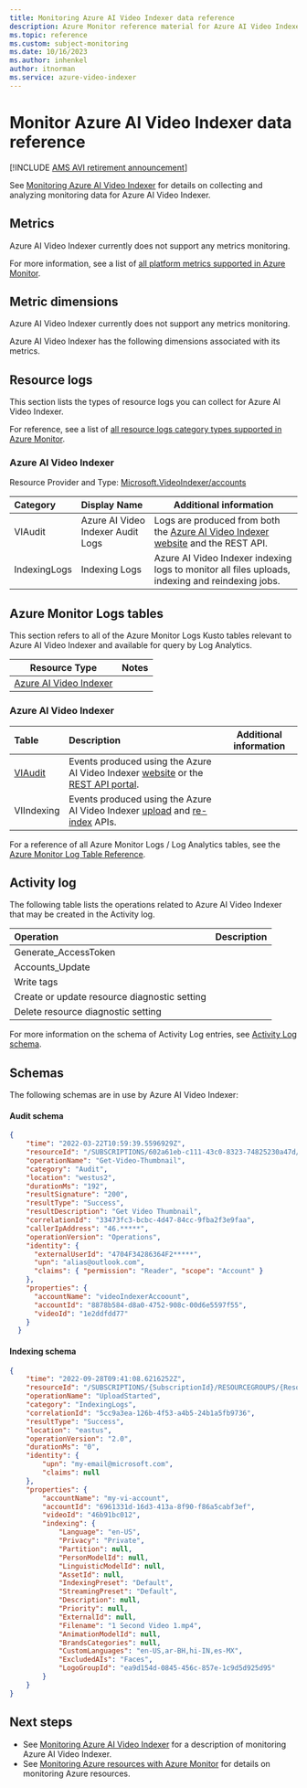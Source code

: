 ```yaml
---
title: Monitoring Azure AI Video Indexer data reference
description: Azure Monitor reference material for Azure AI Video Indexer 
ms.topic: reference
ms.custom: subject-monitoring
ms.date: 10/16/2023
ms.author: inhenkel
author: itnorman
ms.service: azure-video-indexer
---
```


# Monitor Azure AI Video Indexer data reference

[!INCLUDE [AMS AVI retirement announcement](./includes/important-ams-retirement-avi-announcement.md)]

See [Monitoring Azure AI Video Indexer](monitor-video-indexer.md) for details on collecting and analyzing monitoring data for Azure AI Video Indexer.

## Metrics

Azure AI Video Indexer currently does not support any metrics monitoring.

For more information, see a list of [all platform metrics supported in Azure Monitor](/azure/azure-monitor/platform/metrics-supported).

## Metric dimensions

Azure AI Video Indexer currently does not support any metrics monitoring.

Azure AI Video Indexer has the following dimensions associated with its metrics.

## Resource logs

This section lists the types of resource logs you can collect for Azure AI Video Indexer.  

For reference, see a list of [all resource logs category types supported in Azure Monitor](/azure/azure-monitor/platform/resource-logs-schema).

### Azure AI Video Indexer

Resource Provider and Type: [Microsoft.VideoIndexer/accounts](/azure/azure-monitor/platform/resource-logs-categories#microsoftvideoindexeraccounts)

| Category | Display Name | Additional information |
|:---------|:-------------|------------------|
| VIAudit   | Azure AI Video Indexer Audit Logs | Logs are produced from both the [Azure AI Video Indexer website](https://www.videoindexer.ai/) and the REST API. |
| IndexingLogs | Indexing Logs | Azure AI Video Indexer indexing logs to monitor all files uploads, indexing and reindexing jobs. |

## Azure Monitor Logs tables

This section refers to all of the Azure Monitor Logs Kusto tables relevant to Azure AI Video Indexer and available for query by Log Analytics.

|Resource Type | Notes |
|-------|-----|
| [Azure AI Video Indexer](/azure/azure-monitor/reference/tables/tables-resourcetype#azure-video-indexer) | |

### Azure AI Video Indexer

| Table |  Description | Additional information  |
|:---------|:-------------|------------------|
| [VIAudit](/azure/azure-monitor/reference/tables/tables-resourcetype#azure-video-indexer)<!-- (S/azure/azure-monitor/reference/tables/viaudit)-->   | <!-- description copied from previous link --> Events produced using the Azure AI Video Indexer [website](https://aka.ms/VIportal) or the [REST API portal](https://aka.ms/vi-dev-portal). |  |
|VIIndexing| Events produced using the Azure AI Video Indexer [upload](https://api-portal.videoindexer.ai/api-details#api=Operations&operation=Upload-Video) and [re-index](https://api-portal.videoindexer.ai/api-details#api=Operations&operation=Re-Index-Video) APIs. |

For a reference of all Azure Monitor Logs / Log Analytics tables, see the [Azure Monitor Log Table Reference](/azure/azure-monitor/reference/tables/tables-resourcetype).

## Activity log

The following table lists the operations related to Azure AI Video Indexer that may be created in the Activity log.

| Operation | Description |
|:---|:---|
|Generate_AccessToken | |
|Accounts_Update | |
|Write tags | |
|Create or update resource diagnostic setting| |
|Delete resource diagnostic setting|

For more information on the schema of Activity Log entries, see [Activity  Log schema](/azure/azure-monitor/essentials/activity-log-schema). 

## Schemas

The following schemas are in use by Azure AI Video Indexer:

#### Audit schema

```json
{
    "time": "2022-03-22T10:59:39.5596929Z",
    "resourceId": "/SUBSCRIPTIONS/602a61eb-c111-43c0-8323-74825230a47d/RESOURCEGROUPS/VI-RESOURCEGROUP/PROVIDERS/MICROSOFT.VIDEOINDEXER/ACCOUNTS/VIDEOINDEXERACCOUNT",
    "operationName": "Get-Video-Thumbnail",
    "category": "Audit",
    "location": "westus2",
    "durationMs": "192",
    "resultSignature": "200",
    "resultType": "Success",
    "resultDescription": "Get Video Thumbnail",
    "correlationId": "33473fc3-bcbc-4d47-84cc-9fba2f3e9faa",
    "callerIpAddress": "46.*****",
    "operationVersion": "Operations",
    "identity": {
      "externalUserId": "4704F34286364F2*****",
      "upn": "alias@outlook.com",
      "claims": { "permission": "Reader", "scope": "Account" }
    },
    "properties": {
      "accountName": "videoIndexerAccoount",
      "accountId": "8878b584-d8a0-4752-908c-00d6e5597f55",
      "videoId": "1e2ddfdd77"
    }
  }
  ```

#### Indexing schema

```json
{
    "time": "2022-09-28T09:41:08.6216252Z",
    "resourceId": "/SUBSCRIPTIONS/{SubscriptionId}/RESOURCEGROUPS/{ResourceGroup}/PROVIDERS/MICROSOFT.VIDEOINDEXER/ACCOUNTS/MY-VI-ACCOUNT",
    "operationName": "UploadStarted",
    "category": "IndexingLogs",
    "correlationId": "5cc9a3ea-126b-4f53-a4b5-24b1a5fb9736",
    "resultType": "Success",
    "location": "eastus",
    "operationVersion": "2.0",
    "durationMs": "0",
    "identity": {
        "upn": "my-email@microsoft.com",
        "claims": null
    },
    "properties": {
        "accountName": "my-vi-account",
        "accountId": "6961331d-16d3-413a-8f90-f86a5cabf3ef",
        "videoId": "46b91bc012",
        "indexing": {
            "Language": "en-US",
            "Privacy": "Private",
            "Partition": null,
            "PersonModelId": null,
            "LinguisticModelId": null,
            "AssetId": null,
            "IndexingPreset": "Default",
            "StreamingPreset": "Default",
            "Description": null,
            "Priority": null,
            "ExternalId": null,
            "Filename": "1 Second Video 1.mp4",
            "AnimationModelId": null,
            "BrandsCategories": null,
            "CustomLanguages": "en-US,ar-BH,hi-IN,es-MX",
            "ExcludedAIs": "Faces",
            "LogoGroupId": "ea9d154d-0845-456c-857e-1c9d5d925d95"
        }
    }
}
  ```

## Next steps

<!-- replace below with the proper link to your main monitoring service article -->
- See [Monitoring Azure AI Video Indexer](monitor-video-indexer.md) for a description of monitoring Azure AI Video Indexer.
- See [Monitoring Azure resources with Azure Monitor](/azure/azure-monitor/essentials/monitor-azure-resource) for details on monitoring Azure resources.

